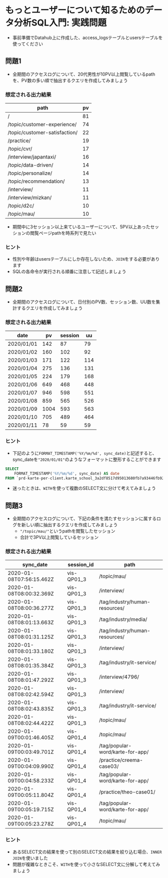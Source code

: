 # もっとユーザーについて知るためのデータ分析SQL入門: 実践問題
- 事前準備でDatahub上に作成した、access_logsテーブルとusersテーブルを使ってください

## 問題1
- 全期間のアクセスログについて、20代男性が10PV以上閲覧しているpathを、PV数の多い順で抽出するクエリを作成してみましょう

### 想定される出力結果

path | pv
-- | --
/ | 81
/topic/customer-experience/ | 74
/topic/customer-satisfaction/ | 22
/practice/ | 19
/topic/cvr/ | 17
/interview/japantaxi/ | 16
/topic/data-driven/ | 14
/topic/personalize/ | 14
/topic/recommendation/ | 13
/interview/ | 11
/interview/mizkan/ | 11
/topic/d2c/ | 10
/topic/mau/ | 10

- 期間中に3セッション以上来ているユーザーについて、5PV以上あったセッションの閲覧ページpathを時系列で見たい

### ヒント
- 性別や年齢はusersテーブルにしか存在しないため、`JOIN`をする必要があります
- SQLの各命令が実行される順番に注意して記述しましょう

## 問題2
- 全期間のアクセスログについて、日付別のPV数、セッション数、UU数を集計するクエリを作成してみましょう

### 想定される出力結果

date | pv | session | uu
-- | -- | -- | --
2020/01/01 | 142 | 87 | 79
2020/01/02 | 160 | 102 | 92
2020/01/03 | 171 | 122 | 114
2020/01/04 | 275 | 136 | 131
2020/01/05 | 224 | 179 | 168
2020/01/06 | 649 | 468 | 448
2020/01/07 | 946 | 598 | 551
2020/01/08 | 859 | 565 | 526
2020/01/09 | 1004 | 593 | 563
2020/01/10 | 705 | 489 | 464
2020/01/11 | 78 | 59 | 59

### ヒント
- 下記のように`FORMAT_TIMESTAMP('%Y/%m/%d', sync_date)`と記述すると、sync_dateを`"2020/01/01"`のようなフォーマットに整形することができます

```sql
SELECT
    FORMAT_TIMESTAMP('%Y/%m/%d', sync_date) AS date
FROM `prd-karte-per-client.karte_school_3a2df8517d95013680fb7a93446fb92a.access_logs` AS logs
```

- 迷ったときは、`WITH`を使って複数のSELECT文に分けて考えてみましょう

## 問題3
- 全期間のアクセスログについて、下記の条件を満たすセッションに属するログを新しい順に抽出するクエリを作成してみましょう
    - `"/topic/mau/"`というpathを閲覧したセッション
    - 合計で3PV以上閲覧しているセッション

### 想定される出力結果

sync_date | session_id | path
-- | -- | --
2020-01-08T07:56:15.462Z | vis-QP01_3 | /topic/mau/
2020-01-08T08:00:32.369Z | vis-QP01_3 | /interview/
2020-01-08T08:00:36.277Z | vis-QP01_3 | /tag/industry/human-resources/
2020-01-08T08:01:13.663Z | vis-QP01_3 | /tag/industry/media/
2020-01-08T08:01:31.125Z | vis-QP01_3 | /tag/industry/human-resources/
2020-01-08T08:01:33.180Z | vis-QP01_3 | /interview/
2020-01-08T08:01:35.384Z | vis-QP01_3 | /tag/industry/it-service/
2020-01-08T08:01:47.292Z | vis-QP01_3 | /interview/4796/
2020-01-08T08:02:42.594Z | vis-QP01_3 | /interview/
2020-01-08T08:02:43.835Z | vis-QP01_3 | /tag/industry/it-service/
2020-01-08T08:02:44.422Z | vis-QP01_3 | /topic/mau/
2020-01-09T00:01:46.405Z | vis-QP01_4 | /topic/mau/
2020-01-09T00:03:49.701Z | vis-QP01_4 | /tag/popular-word/karte-for-app/
2020-01-09T00:04:09.990Z | vis-QP01_4 | /practice/creema-case03/
2020-01-09T00:04:58.233Z | vis-QP01_4 | /tag/popular-word/karte-for-app/
2020-01-09T00:05:11.804Z | vis-QP01_4 | /practice/theo-case01/
2020-01-09T00:05:19.715Z | vis-QP01_4 | /tag/popular-word/karte-for-app/
2020-01-09T00:05:23.278Z | vis-QP01_4 | /topic/mau/

### ヒント
- あるSELECT文の結果を使って別のSELECT文の結果を絞り込む場合、`INNER JOIN`を使いました
- 問題が複雑なときこそ、`WITH`を使って小さなSELECT文に分解して考えてみましょう
